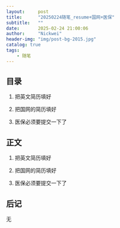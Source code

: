 ```yaml
---
layout:     post
title:      "20250224随笔_resume+国网+医保"
subtitle:   ""
date:       2025-02-24 21:00:06
author:     "Nickwei"
header-img: "img/post-bg-2015.jpg"
catalog: true
tags:
    - 随笔
---
```


## 目录


1. 把英文简历填好

2. 把国网的简历填好

3. 医保必须要提交一下了




## 正文

1. 把英文简历填好

1. 把国网的简历填好

1. 医保必须要提交一下了






## 后记

无



